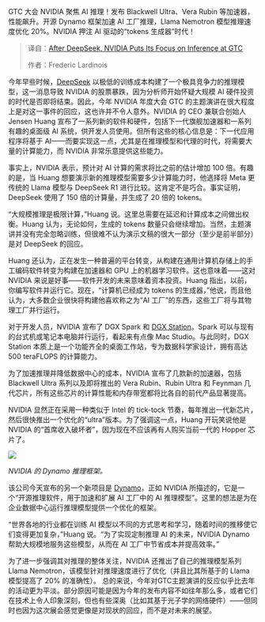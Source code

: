 <!--
title: DeepSeek之后，在GTC大会上NVIDIA将重点放在推理上
cover: https://cdn.thenewstack.io/media/2025/03/7958b117-nvidia_jensen_tshirt-cannon.jpeg
summary: GTC 大会 NVIDIA 聚焦 AI 推理！发布 Blackwell Ultra、Vera Rubin 等加速器，性能飙升。开源 Dynamo 框架加速 AI 工厂推理，Llama Nemotron 模型推理速度优化 20%。NVIDIA 押注 AI 驱动的“tokens 生成器”时代！
-->

GTC 大会 NVIDIA 聚焦 AI 推理！发布 Blackwell Ultra、Vera Rubin 等加速器，性能飙升。开源 Dynamo 框架加速 AI 工厂推理，Llama Nemotron 模型推理速度优化 20%。NVIDIA 押注 AI 驱动的“tokens 生成器”时代！

> 译自：[After DeepSeek, NVIDIA Puts Its Focus on Inference at GTC](https://thenewstack.io/after-deepseek-nvidia-puts-its-focus-on-inference-at-gtc/)
> 
> 作者：Frederic Lardinois

今年早些时候，[DeepSeek](https://thenewstack.io/deep-dive-into-deepseek-r1-how-it-works-and-what-it-can-do/) 以极低的训练成本构建了一个极具竞争力的推理模型，这一消息导致 NVIDIA 的股票暴跌，因为分析师开始怀疑大规模 AI 硬件投资的时代是否即将结束。因此，今年 NVIDIA 年度大会 GTC 的主题演讲在很大程度上是对这一事件的回应，这也许并不令人意外。NVIDIA 的 CEO 兼联合创始人 Jensen Huang 宣布了一系列新的软件和硬件，包括下一代旗舰加速器和一系列有趣的桌面级 AI 系统，供开发人员使用。但所有这些的核心信息是：下一代应用程序将基于 AI——而要实现这一点，尤其是在推理模型和代理的时代，将需要大量的计算能力，而 NVIDIA 非常乐意提供这些能力。

事实上，NVIDIA 表示，预计对 AI 计算的需求将比之前的估计增加 100 倍。有趣的是，当 Huang 想要演示新的推理模型需要多少计算能力时，他选择将 Meta 更传统的 Llama 模型与 DeepSeek R1 进行比较。这肯定不是巧合。事实证明，DeepSeek 使用了 150 倍的计算量，并生成了 20 倍的 tokens。

“大规模推理是极限计算，”Huang 说。这里总需要在延迟和计算成本之间做出权衡。Huang 认为，无论如何，生成的 tokens 数量只会继续增加。当然，主题演讲并没有完全忽略训练，但很难不认为演示文稿的很大一部分（至少是前半部分）是对 DeepSeek 的回应。

Huang 还认为，正在发生一种普遍的平台转变，从构建在通用计算机存储上的手工编码软件转变为构建在加速器和 GPU 上的机器学习软件。这也意味着——这对 NVIDIA 来说是好事——软件开发的未来意味着资本投资。Huang 指出，以前，你编写软件并运行它。现在，“计算机已经成为 tokens 的生成器，”他说，而且他认为，大多数企业很快将构建他喜欢称之为“AI 工厂”的东西，这些工厂将与其物理工厂并行运行。

对于开发人员，NVIDIA 宣布了 DGX Spark 和 [DGX Station](https://www.nvidia.com/en-gb/data-center/dgx-station/)。Spark 可以与现有的台式机或笔记本电脑并行运行，看起来有点像 Mac Studio。与此同时，DGX Station 本质上是一个功能齐全的桌面工作站，专为数据科学家设计，拥有高达 500 teraFLOPS 的计算能力。

为了加速推理并降低数据中心的成本，NVIDIA 宣布了几款新的加速器，包括 Blackwell Ultra 系列以及即将推出的 Vera Rubin、Rubin Ultra 和 Feynman 几代芯片，所有这些芯片的计算性能和内存带宽都将比各自的前代产品显著提高。

NVIDIA 显然正在采用一种类似于 Intel 的 tick-tock 节奏，每年推出一代新芯片，然后很快推出一个优化的“ultra”版本。为了强调这一点，Huang 开玩笑说他是 NVIDIA 的“首席收入破坏者”，因为现在不应该再有人购买当前一代的 Hopper 芯片了。

![](https://cdn.thenewstack.io/media/2025/03/3b604b9b-nvidia-dynamo.jpg)

*NVIDIA 的 Dynamo 推理框架。*

该公司今天宣布的另一个新项目是 [Dynamo](https://nvidianews.nvidia.com/news/nvidia-dynamo-open-source-library-accelerates-and-scales-ai-reasoning-models)，正如 NVIDIA 所描述的，它是一个“开源推理软件，用于加速和扩展 AI 工厂中的 AI 推理模型”。这里的想法是为在企业数据中心运行推理模型提供一个优化的框架。

“世界各地的行业都在训练 AI 模型以不同的方式思考和学习，随着时间的推移使它们变得更加复杂，”Huang 说。“为了实现定制推理 AI 的未来，NVIDIA Dynamo 帮助大规模地服务这些模型，从而在 AI 工厂中节省成本并提高效率。”

为了进一步强调其对推理的整体关注，NVIDIA 还推出了自己的推理模型系列 Llama Nemotron，该模型针对推理速度进行了优化（并且比其所基于的 Llama 模型提高了 20% 的准确性）。
总的来说，今年对GTC主题演讲的反应似乎比去年的活动更为平淡。部分原因可能是因为今年的发布内容不如往年那么多，或者它们在技术上令人印象深刻，但也有些深奥（比如其基于光子学的网络硬件）——但同时也因为这次展会感觉更像是对现状的回应，而不是对未来的展望。